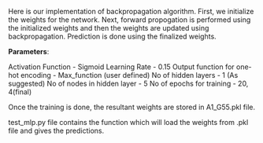 Here is our implementation of backpropagation algorithm. First, we initialize the weights for the network. Next, forward propogation is performed using the initialized weights and then the weights are updated using backpropagation. Prediction is done using the finalized weights.

**Parameters**:

Activation Function - Sigmoid
Learning Rate - 0.15
Output function for one-hot encoding - Max_function (user defined)
No of hidden layers - 1 (As suggested)
No of nodes in hidden layer - 5
No of epochs for training - 20, 4(final)

Once the training is done, the resultant weights are stored in A1_G55.pkl file.

test_mlp.py file contains the function which will load the weights from .pkl file and gives the predictions.
